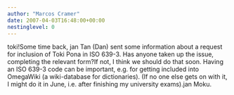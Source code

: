 ```yaml
---
author: "Marcos Cramer"
date: 2007-04-03T16:48:00+00:00
nestinglevel: 0
---
```

toki!Some time back, jan Tan (Dan) sent some information about a request for inclusion of Toki Pona in ISO 639-3. Has anyone taken up the issue, completing the relevant form?If not, I think we should do that soon. Having an ISO 639-3 code can be important, e.g. for getting included into OmegaWiki (a wiki-database for dictionaries). (If no one else gets on with it, I might do it in June, i.e. after finishing my university exams).jan Moku.